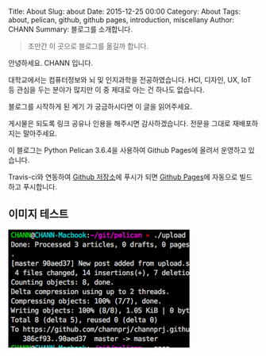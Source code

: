 Title: About
Slug: about
Date: 2015-12-25 00:00
Category: About
Tags: about, pelican, github, github pages, introduction, miscellany
Author: CHANN
Summary: 블로그를 소개합니다.

> 조만간 이 곳으로 블로그를 옮길까 합니다.

안녕하세요. CHANN 입니다.

대학교에서는 컴퓨터정보와 뇌 및 인지과학을 전공하였습니다.
HCI, 디자인, UX, IoT 등 관심을 두는 분야가 많지만 이 중 제대로 아는 건 하나도 없습니다.

블로그를 시작하게 된 계기 가 궁금하시다면 이 글을 읽어주세요.

게시물은 되도록 링크 공유나 인용을 해주시면 감사하겠습니다.
전문을 그대로 재배포하지는 말아주세요.

이 블로그는 Python Pelican 3.6.4을 사용하여 Github Pages에 올려서 운영하고 있습니다.

Travis-ci와 연동하여 [Github 저장소](https://github.com/channprj/channprj.github.io-source)에 푸시가 되면 [Github  Pages](https://github.com/channprj/channprj.github.io)에 자동으로 빌드하고 푸시합니다.


## 이미지 테스트
![test](../images/test.png)